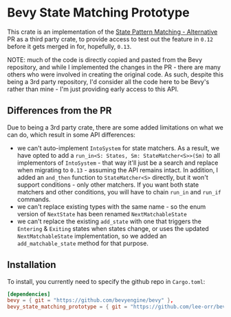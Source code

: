 # Bevy State Matching Prototype

This crate is an implementation of the [State Pattern Matching - Alternative](https://github.com/bevyengine/bevy/pull/10088) PR as a third party crate, to provide access to test out the feature in `0.12` before it gets merged in for, hopefully, `0.13`.

NOTE: much of the code is directly copied and pasted from the Bevy repository, and while I implemented the changes in the PR - there are many others who were involved in creating the original code. As such, despite this being a 3rd party repository, I'd consider all the code here to be Bevy's rather than mine - I'm just providing early access to this API.

## Differences from the PR

Due to being a 3rd party crate, there are some added limitations on what we can do, which result in some API differences:

- we can't auto-implement `IntoSystem` for state matchers. As a result, we have opted to add a `run_in<S: States, Sm: StateMatcher<S>>(Sm)` to all implementors of `IntoSystem` - that way it'll just be a search and replace when migrating to `0.13` - assuming the API remains intact. In addition, I added an `and_then` function to `StateMatcher<S>` directly, but it won't support conditions - only other matchers. If you want both state matchers  and other conditions, you will have to chain `run_in` and `run_if` commands.
- we can't replace existing types with the same name - so the enum version of `NextState` has been renamed `NextMatchableState`
- we can't replace the existing `add_state` with one that triggers the `Entering` & `Exiting` states when states change, or uses the updated `NextMatchableState` implementation, so we added an `add_matchable_state` method for that purpose.

## Installation

To install, you currently need to specify the github repo in `Cargo.toml`:

```toml
[dependencies]
bevy = { git = "https://github.com/bevyengine/bevy" },
bevy_state_matching_prototype = { git = "https://github.com/lee-orr/bevy-state-match-prototype" }
```
